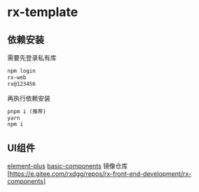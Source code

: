 # rx-template

## 依赖安装
需要先登录私有库
```cmd
npm login
rx-web
rx@123456
```
再执行依赖安装
```cmd
pnpm i (推荐)
yarn
npm i
```

## UI组件
[element-plus](https://element-plus.gitee.io/zh-CN/)
[basic-components](https://sepveneto.github.io/vue-tools-ts/components/table.html)
镜像仓库[https://e.gitee.com/rxdgg/repos/rx-front-end-development/rx-components]
